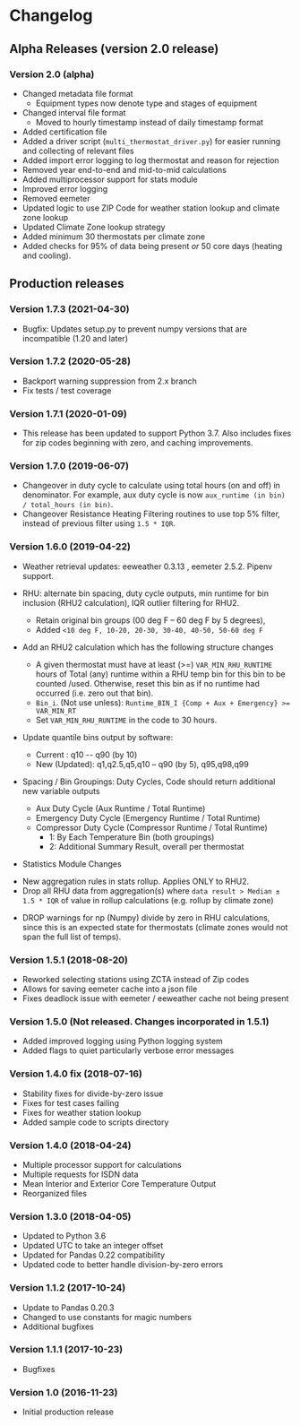 # Changelog

## Alpha Releases (version 2.0 release)

### Version 2.0 (alpha)

* Changed metadata file format
    - Equipment types now denote type and stages of equipment
* Changed interval file format
    - Moved to hourly timestamp instead of daily timestamp format
* Added certification file
* Added a driver script (`multi_thermostat_driver.py`) for easier running and collecting of relevant files
* Added import error logging to log thermostat and reason for rejection
* Removed year end-to-end and mid-to-mid calculations
* Added multiprocessor support for stats module
* Improved error logging
* Removed eemeter
* Updated logic to use ZIP Code for weather station lookup and climate zone lookup
* Updated Climate Zone lookup strategy
* Added minimum 30 thermostats per climate zone
* Added checks for 95% of data being present _or_ 50 core days (heating and cooling).

## Production releases

### Version 1.7.3 (2021-04-30)

* Bugfix: Updates setup.py to prevent numpy versions that are incompatible (1.20 and later)

### Version 1.7.2 (2020-05-28)

* Backport warning suppression from 2.x branch
* Fix tests / test coverage

### Version 1.7.1 (2020-01-09)

* This release has been updated to support Python 3.7. Also includes fixes for zip codes beginning with zero, and caching improvements.

### Version 1.7.0 (2019-06-07)

* Changeover in duty cycle to calculate using total hours (on and off) in denominator. For example, aux duty cycle is now `aux_runtime (in bin) / total_hours (in bin)`.
* Changeover Resistance Heating Filtering routines to use top 5% filter, instead of previous filter using `1.5 * IQR`.

### Version 1.6.0 (2019-04-22)

* Weather retrieval updates: eeweather 0.3.13 , eemeter 2.5.2. Pipenv support.
* RHU: alternate bin spacing, duty cycle outputs, min runtime for bin inclusion (RHU2 calculation), IQR outlier filtering for RHU2.
    - Retain original bin groups (00 deg F – 60 deg F by 5 degrees),
    - Added `<10 deg F, 10-20, 20-30, 30-40, 40-50, 50-60 deg F`

* Add an RHU2 calculation which has the following structure changes
    - A given thermostat must have at least (>=) `VAR_MIN_RHU_RUNTIME` hours of Total (any) runtime within a RHU temp bin for this bin to be counted /used. Otherwise, reset this bin as if no runtime had occurred (i.e. zero out that bin).
    - `Bin_i`. (Not use unless): `Runtime_BIN_I {Comp + Aux + Emergency} >= VAR_MIN_RT`
    - Set `VAR_MIN_RHU_RUNTIME` in the code to 30 hours.

* Update quantile bins output by software:
    - Current : q10 -- q90 (by 10)
    - New (Updated): q1,q2.5,q5,q10 – q90 (by 5), q95,q98,q99

* Spacing / Bin Groupings: Duty Cycles, Code should return additional new variable outputs
    - Aux Duty Cycle (Aux Runtime / Total Runtime)
    - Emergency Duty Cycle (Emergency Runtime / Total Runtime)
    - Compressor Duty Cycle (Compressor Runtime / Total Runtime)
        + 1: By Each Temperature Bin (both groupings)
        + 2: Additional Summary Result, overall per thermostat

* Statistics Module Changes
- New aggregation rules in stats rollup. Applies ONLY to RHU2.
- Drop all RHU data from aggregation(s) where `data result > Median ± 1.5 * IQR` of value in rollup calculations (e.g. rollup by climate zone)
* DROP warnings for np (Numpy) divide by zero in RHU calculations, since this is an expected state for thermostats (climate zones would not span the full list of temps).

### Version 1.5.1 (2018-08-20)

* Reworked selecting stations using ZCTA instead of Zip codes
* Allows for saving eemeter cache into a json file
* Fixes deadlock issue with eemeter / eeweather cache not being present

### Version 1.5.0 (Not released. Changes incorporated in 1.5.1)

* Added improved logging using Python logging system
* Added flags to quiet particularly verbose error messages

### Version 1.4.0 fix (2018-07-16)

* Stability fixes for divide-by-zero issue
* Fixes for test cases failing
* Fixes for weather station lookup
* Added sample code to scripts directory

### Version 1.4.0 (2018-04-24)

* Multiple processor support for calculations
* Multiple requests for ISDN data
* Mean Interior and Exterior Core Temperature Output
* Reorganized files

### Version 1.3.0 (2018-04-05)

* Updated to Python 3.6
* Updated UTC to take an integer offset
* Updated for Pandas 0.22 compatibility
* Updated code to better handle division-by-zero errors

### Version 1.1.2 (2017-10-24)

* Update to Pandas 0.20.3
* Changed to use constants for magic numbers
* Additional bugfixes

### Version 1.1.1 (2017-10-23)

* Bugfixes

### Version 1.0 (2016-11-23)

* Initial production release
